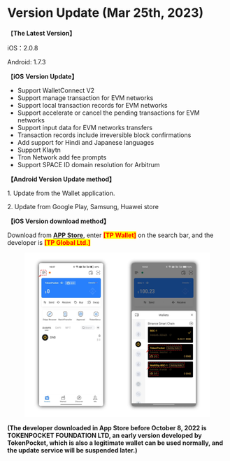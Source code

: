 # Version Update (Mar 25th, 2023)

【**The Latest Version】**

iOS：2.0.8

Android: 1.7.3



【**iOS** **Version Update】**

* Support WalletConnect V2
* Support manage transaction for EVM networks
* Support local transaction records for EVM networks
* Support accelerate or cancel the pending transactions for EVM networks
* Support input data for EVM networks transfers
* Transaction records include irreversible block confirmations
* Add support for Hindi and Japanese languages
* Support Klaytn
* Tron Network add fee prompts
* Support SPACE ID domain resolution for Arbitrum



**【Android Version Update method】**

&#x20;1\. Update from the Wallet application.

&#x20;2\. Update from Google Play, Samsung, Huawei store



**【iOS Version download method】‌**

&#x20; Download from [**APP Store**](https://apps.apple.com/hk/app/tp-global-wallet/id6444625622), enter <mark style="color:red;">**\[TP Wallet]**</mark> on the search bar, and the developer is <mark style="color:red;">**\[TP Global Ltd.]**</mark>

<figure><img src="../../.gitbook/assets/image (1) (2).png" alt=""><figcaption></figcaption></figure>

**(The developer downloaded in App Store before October 8, 2022 is TOKENPOCKET FOUNDATION LTD, an early version developed by TokenPocket, which is also a legitimate wallet can be used normally, and the update service will be suspended later.)**
